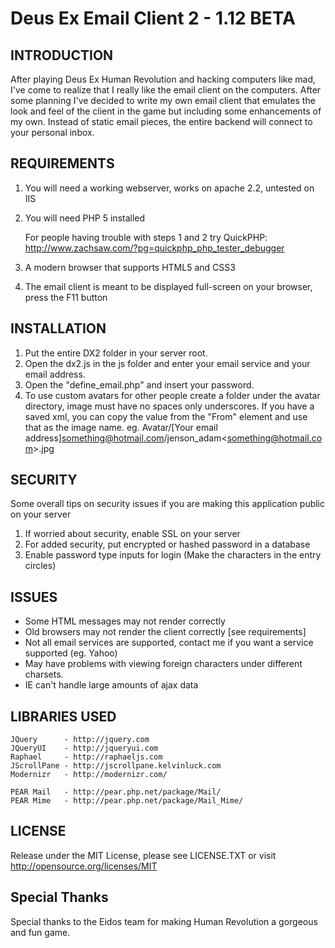 Deus Ex Email Client 2 - 1.12 BETA
=========

INTRODUCTION
----------------------------------------------------------------------
After playing Deus Ex Human Revolution and hacking computers like mad,
I've come to realize that I really like the email client on the computers.
After some planning I've decided to write my own email client that emulates
the look and feel of the client in the game but including some enhancements of
my own. Instead of static email pieces, the entire backend will connect
to your personal inbox.



REQUIREMENTS
----------------------------------------------------------------------
1. You will need a working webserver, works on apache 2.2, untested on IIS
2. You will need PHP 5 installed

	For people having trouble with steps 1 and 2 try QuickPHP: http://www.zachsaw.com/?pg=quickphp_php_tester_debugger

3. A modern browser that supports HTML5 and CSS3
4. The email client is meant to be displayed full-screen on your browser, press the F11 button



INSTALLATION
----------------------------------------------------------------------
1. Put the entire DX2 folder in your server root.
2. Open the dx2.js in the js folder and enter your email service and your email address.
3. Open the "define_email.php" and insert your password.
4. To use custom avatars for other people create a folder under the avatar directory,
   image must have no spaces only underscores. If you have a saved xml, you can copy the value from the "From" element
   and use that as the image name.
	eg. Avatar/[Your email address]something@hotmail.com/jenson_adam&lt;something@hotmail.com&gt;.jpg



SECURITY
----------------------------------------------------------------------
Some overall tips on security issues if you are making this application public on your server

1. If worried about security, enable SSL on your server
2. For added security, put encrypted or hashed password in a database
3. Enable password type inputs for login (Make the characters in the entry circles)



ISSUES
----------------------------------------------------------------------
* Some HTML messages may not render correctly
* Old browsers may not render the client correctly [see requirements]
* Not all email services are supported, contact me if you want a service supported (eg. Yahoo)
* May have problems with viewing foreign characters under different charsets.
* IE can't handle large amounts of ajax data



LIBRARIES USED
----------------------------------------------------------------------
	JQuery 		- http://jquery.com
	JQueryUI 	- http://jqueryui.com
	Raphael		- http://raphaeljs.com
	JScrollPane - http://jscrollpane.kelvinluck.com
	Modernizr	- http://modernizr.com/
	
	PEAR Mail	- http://pear.php.net/package/Mail/
	PEAR Mime	- http://pear.php.net/package/Mail_Mime/



LICENSE
----------------------------------------------------------------------
Release under the MIT License, please see LICENSE.TXT or visit
http://opensource.org/licenses/MIT



Special Thanks
----------------------------------------------------------------------
Special thanks to the Eidos team for making Human Revolution a
gorgeous and fun game.